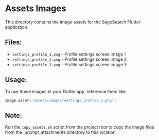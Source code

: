 # Assets Images

This directory contains the image assets for the SageSearch Flutter application.

## Files:
- `settings_profile_1.png` - Profile settings screen image 1
- `settings_profile_2.png` - Profile settings screen image 2  
- `settings_profile_3.png` - Profile settings screen image 3

## Usage:
To use these images in your Flutter app, reference them like:
```dart
Image.asset('assets/images/settings_profile_1.png')
```

## Note:
Run the `copy_assets.sh` script from the project root to copy the image files from the .prompt_attachments directory to this location.